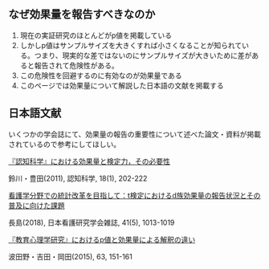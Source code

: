 ## なぜ効果量を報告すべきなのか

1. 現在の実証研究のほとんどがp値を掲載している
2. しかしp値はサンプルサイズを大きくすれば小さくなることが知られている。つまり、現実的な差ではないのにサンプルサイズが大きいために差があると報告されて危険性がある。
3. この危険性を回避するのに有効なのが効果量である
4. このページでは効果量について解説した日本語の文献を掲載する


## 日本語文献

いくつかの学会誌にて、効果量の報告の重要性について述べた論文・資料が掲載されているので参考にしてほしい。

[『認知科学』における効果量と検定力，その必要性](https://doi.org/10.11225/jcss.18.202)

鈴川・豊田(2011), 認知科学, 18(1), 202-222


[看護学分野での統計改革を目指して：t検定におけるd族効果量の報告状況とその普及に向けた課題](https://www.jstage.jst.go.jp/article/jjsnr/41/5/41_20180422032/_article/-char/ja)

長島(2018), 日本看護研究学会雑誌, 41(5), 1013-1019


[『教育心理学研究』におけるp値と効果量による解釈の違い](https://doi.org/10.5926/jjep.63.151)

波田野・吉田・岡田(2015), 63, 151-161